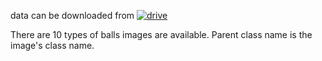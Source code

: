 data can be downloaded from [![drive](https://img.shields.io/badge/-drive-blue?logo=googledrive)](https://drive.google.com/drive/folders/1mADpNGakROZYOObtrHGSWVuqLwvBRW23?usp=sharing)

There are 10 types of balls images are available. Parent class name is the image's class name.
